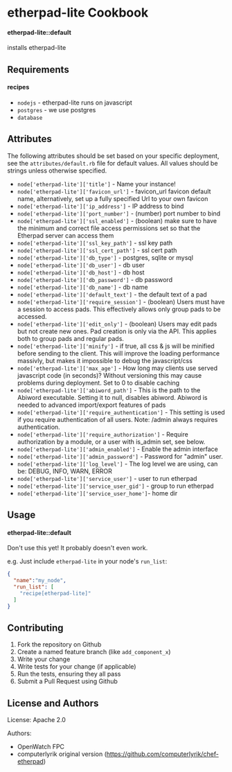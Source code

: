 etherpad-lite Cookbook
======================

#### etherpad-lite::default
installs etherpad-lite

Requirements
------------
#### recipes
- `nodejs` - etherpad-lite runs on javascript
- `postgres` - we use postgres
- `database`

Attributes
----------

The following attributes should be set based on your specific deployment, see the
`attributes/default.rb` file for default values. All values should be strings unless otherwise specified.

* `node['etherpad-lite']['title']` - Name your instance!
* `node['etherpad-lite']['favicon_url']` - favicon_url favicon default name, alternatively, set up a fully specified Url to your own favicon
* `node['etherpad-lite']['ip_address']` - IP address to bind
* `node['etherpad-lite']['port_number']` - (number) port number to bind
* `node['etherpad-lite']['ssl_enabled']` - (boolean) make sure to have the minimum and correct file access permissions set so that the Etherpad server can access them
* `node['etherpad-lite']['ssl_key_path']` - ssl key path
* `node['etherpad-lite']['ssl_cert_path']` - ssl cert path
* `node['etherpad-lite']['db_type']` - postgres, sqlite or mysql
* `node['etherpad-lite']['db_user']` - db user
* `node['etherpad-lite']['db_host']` - db host
* `node['etherpad-lite']['db_password']` - db password
* `node['etherpad-lite']['db_name']` - db name
* `node['etherpad-lite']['default_text']` - the default text of a pad
* `node['etherpad-lite']['require_session']` - (boolean) Users must have a session to access pads. This effectively allows only group pads to be accessed.
* `node['etherpad-lite']['edit_only']` -  (boolean) Users may edit pads but not create new ones. Pad creation is only via the API. This applies both to group pads and regular pads. 
* `node['etherpad-lite']['minify']` - if true, all css & js will be minified before sending to the client. This will improve the loading performance massivly, but makes it impossible to debug the javascript/css
* `node['etherpad-lite']['max_age']` - How long may clients use served javascript code (in seconds)? Without versioning this may cause problems during deployment. Set to 0 to disable caching
* `node['etherpad-lite']['abiword_path']` - This is the path to the Abiword executable. Setting it to null, disables abiword. Abiword is needed to advanced import/export features of pads
* `node['etherpad-lite']['require_authentication']` - This setting is used if you require authentication of all users. Note: /admin always requires authentication.
* `node['etherpad-lite']['require_authorization']` - Require authorization by a module, or a user with is_admin set, see below.
* `node['etherpad-lite']['admin_enabled']` - Enable the admin interface
* `node['etherpad-lite']['admin_password']` - Password for "admin" user.
* `node['etherpad-lite']['log_level']` - The log level we are using, can be: DEBUG, INFO, WARN, ERROR
* `node['etherpad-lite']['service_user']` - user to run etherpad
* `node['etherpad-lite']['service_user_gid']` - group to run etherpad
* `node['etherpad-lite']['service_user_home']`- home dir


Usage
-----
#### etherpad-lite::default

Don't use this yet! It probably doesn't even work.

e.g.
Just include `etherpad-lite` in your node's `run_list`:

```json
{
  "name":"my_node",
  "run_list": [
    "recipe[etherpad-lite]"
  ]
}
```

Contributing
------------

1. Fork the repository on Github
2. Create a named feature branch (like `add_component_x`)
3. Write your change
4. Write tests for your change (if applicable)
5. Run the tests, ensuring they all pass
6. Submit a Pull Request using Github

License and Authors
-------------------

License: Apache 2.0

Authors: 

* OpenWatch FPC
* computerlyrik original version (https://github.com/computerlyrik/chef-etherpad)
